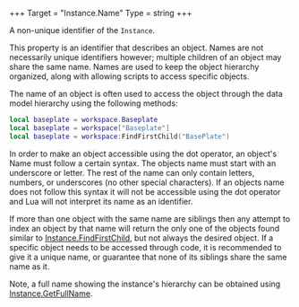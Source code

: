 +++
Target = "Instance.Name"
Type = string
+++

A non-unique identifier of the `Instance`.This property is an identifier that describes an object. Names are not necessarily unique identifiers however; multiple children of an object may share the same name. Names are used to keep the object hierarchy organized, along with allowing scripts to access specific objects.The name of an object is often used to access the object through the data model hierarchy using the following methods:```lualocal baseplate = workspace.Baseplatelocal baseplate = workspace["Baseplate"]local baseplate = workspace:FindFirstChild("BasePlate")```In order to make an object accessible using the dot operator, an object's Name must follow a certain syntax. The objects name must start with an underscore or letter. The rest of the name can only contain letters, numbers, or underscores (no other special characters). If an objects name does not follow this syntax it will not be accessible using the dot operator and Lua will not interpret its name as an identifier.If more than one object with the same name are siblings then any attempt to index an object by that name will return the only one of the objects found similar to [Instance.FindFirstChild](https://developer.roblox.com/api-reference/function/Instance/FindFirstChild), but not always the desired object. If a specific object needs to be accessed through code, it is recommended to give it a unique name, or guarantee that none of its siblings share the same name as it.Note, a full name showing the instance's hierarchy can be obtained using [Instance.GetFullName](https://developer.roblox.com/api-reference/function/Instance/GetFullName).